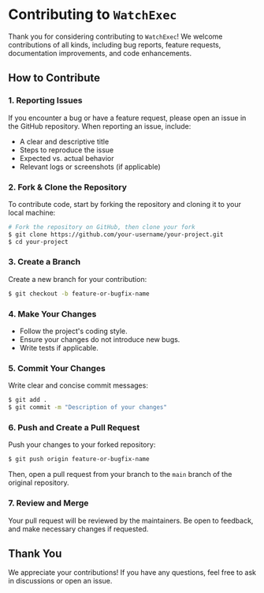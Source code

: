 # Contributing to `WatchExec`

Thank you for considering contributing to `WatchExec`! We welcome contributions of all kinds, including bug reports, feature requests, documentation improvements, and code enhancements.

## How to Contribute

### 1. Reporting Issues
If you encounter a bug or have a feature request, please open an issue in the GitHub repository. When reporting an issue, include:
- A clear and descriptive title
- Steps to reproduce the issue
- Expected vs. actual behavior
- Relevant logs or screenshots (if applicable)

### 2. Fork & Clone the Repository
To contribute code, start by forking the repository and cloning it to your local machine:
```sh
# Fork the repository on GitHub, then clone your fork
$ git clone https://github.com/your-username/your-project.git
$ cd your-project
```

### 3. Create a Branch
Create a new branch for your contribution:
```sh
$ git checkout -b feature-or-bugfix-name
```

### 4. Make Your Changes
- Follow the project's coding style.
- Ensure your changes do not introduce new bugs.
- Write tests if applicable.

### 5. Commit Your Changes
Write clear and concise commit messages:
```sh
$ git add .
$ git commit -m "Description of your changes"
```

### 6. Push and Create a Pull Request
Push your changes to your forked repository:
```sh
$ git push origin feature-or-bugfix-name
```
Then, open a pull request from your branch to the `main` branch of the original repository.

### 7. Review and Merge
Your pull request will be reviewed by the maintainers. Be open to feedback, and make necessary changes if requested.

## Thank You
We appreciate your contributions! If you have any questions, feel free to ask in discussions or open an issue.
